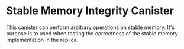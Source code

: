 # Stable Memory Integrity Canister

This canister can perform arbitrary operations on stable memory. It's purpose is
to used when testing the correctness of the stable memory implementation in the
replica.